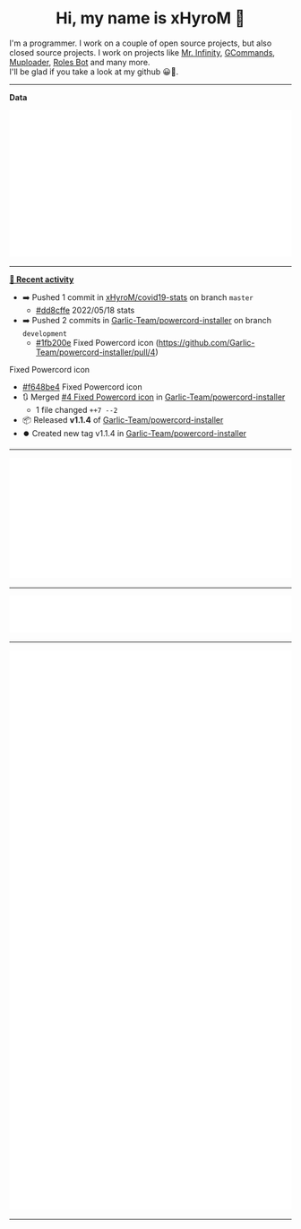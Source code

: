 <p align="center">
    <!-- <img src="https://avatars.githubusercontent.com/u/56601352" width="192" alt="hyro's pfp" /> -->
    <h1 align="center">Hi, my name is xHyroM 👋</h1>
</p>

I'm a programmer. I work on a couple of open source projects, but also closed source projects. I work on projects like [Mr. Infinity](https://discord.com/oauth2/authorize?client_id=720321585625694239&scope=bot%20applications.commands&permissions=8&redirect_uri=https://blobs.gq/imanager&prompt=consent&response_type=code), [GCommands](https://github.com/Garlic-Team/GCommands), [Muploader](https://github.com/xHyroM/Muploder), [Roles Bot](https://github.com/xHyroM/roles-bot) and many more.  
I'll be glad if you take a look at my github 😀👀.

___
**Data**

<img src="https://github.com/xHyroM/xHyroM/blob/master/.cache/base.svg">

___

**[📰 Recent activity](https://github.com/xHyroM)**
* ➡️ Pushed 1 commit in [xHyroM/covid19-stats](https://github.com/xHyroM/covid19-stats) on branch `master`
  * [#dd8cffe](https://github.com/xHyroM/covid19-stats/commit/dd8cffe) 2022/05/18 stats
* ➡️ Pushed 2 commits in [Garlic-Team/powercord-installer](https://github.com/Garlic-Team/powercord-installer) on branch `development`
  * [#1fb200e](https://github.com/Garlic-Team/powercord-installer/commit/1fb200e) Fixed Powercord icon (https://github.com/Garlic-Team/powercord-installer/pull/4)

Fixed Powercord icon
  * [#f648be4](https://github.com/Garlic-Team/powercord-installer/commit/f648be4) Fixed Powercord icon
* 🔃 Merged [#4 Fixed Powercord icon](https://github.com/Garlic-Team/powercord-installer/pull/4) in [Garlic-Team/powercord-installer](https://github.com/Garlic-Team/powercord-installer)
  * 1 file changed `++7 --2`
* 📦 Released **v1.1.4** of [Garlic-Team/powercord-installer](https://github.com/Garlic-Team/powercord-installer)
* ⏺️ Created new tag v1.1.4 in [Garlic-Team/powercord-installer](https://github.com/Garlic-Team/powercord-installer)


___

<img src="https://github.com/xHyroM/xHyroM/blob/master/.cache/isocalendar.svg">

___

<img src="https://github.com/xHyroM/xHyroM/blob/master/.cache/languages.svg">

___

<img src="https://github.com/xHyroM/xHyroM/blob/master/.cache/achievements.svg">

___
